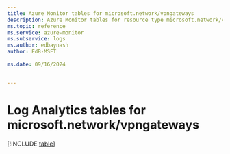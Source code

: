 ```yaml
---
title: Azure Monitor tables for microsoft.network/vpngateways
description: Azure Monitor tables for resource type microsoft.network/vpngateways
ms.topic: reference
ms.service: azure-monitor
ms.subservice: logs
ms.author: edbaynash
author: EdB-MSFT
   
ms.date: 09/16/2024


---
```


# Log Analytics tables for microsoft.network/vpngateways  

[!INCLUDE [table](~/reusable-content/ce-skilling/azure/includes/azure-monitor/reference/tables/microsoft-network_vpngateways-include.md)]

